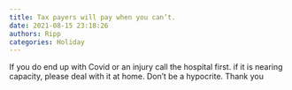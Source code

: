 ```yaml
---
title: Tax payers will pay when you can’t.
date: 2021-08-15 23:18:26
authors: Ripp
categories: Holiday
---
```


 If you do end up with Covid or an injury call the hospital first.  if it is nearing capacity, please deal with it at home.  Don’t be a hypocrite.  Thank you